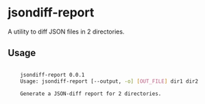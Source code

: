 # jsondiff-report

A utility to diff JSON files in 2 directories.

## Usage

```bash

    jsondiff-report 0.0.1
    Usage: jsondiff-report [--output, -o] [OUT_FILE] dir1 dir2

    Generate a JSON-diff report for 2 directories.


```
